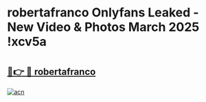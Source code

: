# robertafranco Onlyfans Leaked - New Video & Photos March 2025 !xcv5a

# <h2><a href="https://rfnlg7.iuczelnia.edu.pl?title=robertafranco&ref=xcv5a">🔗👉 🔴 robertafranco</a></h2>

[![acn](https://github.com/user-attachments/assets/0f9c940e-d8b0-45ae-aac7-cd30a18b3e1c)](https://rfnlg7.iuczelnia.edu.pl?title=robertafranco&ref=xcv5a)

